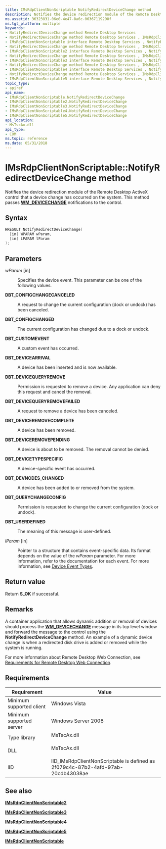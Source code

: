 ```yaml
---
title: IMsRdpClientNonScriptable NotifyRedirectDeviceChange method
description: Notifies the device redirection module of the Remote Desktop ActiveX control that a device change has occurred on the system. This method passes WM\_DEVICECHANGE notifications to the control.
ms.assetid: 36323831-06e0-4e47-8a6c-06367119298f
ms.tgt_platform: multiple
keywords:
- NotifyRedirectDeviceChange method Remote Desktop Services
- NotifyRedirectDeviceChange method Remote Desktop Services , IMsRdpClientNonScriptable interface
- IMsRdpClientNonScriptable interface Remote Desktop Services , NotifyRedirectDeviceChange method
- NotifyRedirectDeviceChange method Remote Desktop Services , IMsRdpClientNonScriptable2 interface
- IMsRdpClientNonScriptable2 interface Remote Desktop Services , NotifyRedirectDeviceChange method
- NotifyRedirectDeviceChange method Remote Desktop Services , IMsRdpClientNonScriptable3 interface
- IMsRdpClientNonScriptable3 interface Remote Desktop Services , NotifyRedirectDeviceChange method
- NotifyRedirectDeviceChange method Remote Desktop Services , IMsRdpClientNonScriptable4 interface
- IMsRdpClientNonScriptable4 interface Remote Desktop Services , NotifyRedirectDeviceChange method
- NotifyRedirectDeviceChange method Remote Desktop Services , IMsRdpClientNonScriptable5 interface
- IMsRdpClientNonScriptable5 interface Remote Desktop Services , NotifyRedirectDeviceChange method
topic_type:
- apiref
api_name:
- IMsRdpClientNonScriptable.NotifyRedirectDeviceChange
- IMsRdpClientNonScriptable2.NotifyRedirectDeviceChange
- IMsRdpClientNonScriptable3.NotifyRedirectDeviceChange
- IMsRdpClientNonScriptable4.NotifyRedirectDeviceChange
- IMsRdpClientNonScriptable5.NotifyRedirectDeviceChange
api_location:
- MsTscAx.dll
api_type:
- COM
ms.topic: reference
ms.date: 05/31/2018
---
```


# IMsRdpClientNonScriptable::NotifyRedirectDeviceChange method

Notifies the device redirection module of the Remote Desktop ActiveX control that a device change has occurred on the system. This method passes [**WM\_DEVICECHANGE**](/windows/desktop/DevIO/wm-devicechange) notifications to the control.

## Syntax


```C++
HRESULT NotifyRedirectDeviceChange(
  [in] WPARAM wParam,
  [in] LPARAM lParam
);
```



## Parameters

<dl> <dt>

*wParam* \[in\]
</dt> <dd>

Specifies the device event. This parameter can be one of the following values.

<dt>

<span id="DBT_CONFIGCHANGECANCELED"></span><span id="dbt_configchangecanceled"></span>

<span id="DBT_CONFIGCHANGECANCELED"></span><span id="dbt_configchangecanceled"></span>**DBT\_CONFIGCHANGECANCELED**


</dt> <dd>

A request to change the current configuration (dock or undock) has been canceled.

</dd> <dt>

<span id="DBT_CONFIGCHANGED"></span><span id="dbt_configchanged"></span>

<span id="DBT_CONFIGCHANGED"></span><span id="dbt_configchanged"></span>**DBT\_CONFIGCHANGED**


</dt> <dd>

The current configuration has changed due to a dock or undock.

</dd> <dt>

<span id="DBT_CUSTOMEVENT"></span><span id="dbt_customevent"></span>

<span id="DBT_CUSTOMEVENT"></span><span id="dbt_customevent"></span>**DBT\_CUSTOMEVENT**


</dt> <dd>

A custom event has occurred.

</dd> <dt>

<span id="DBT_DEVICEARRIVAL"></span><span id="dbt_devicearrival"></span>

<span id="DBT_DEVICEARRIVAL"></span><span id="dbt_devicearrival"></span>**DBT\_DEVICEARRIVAL**


</dt> <dd>

A device has been inserted and is now available.

</dd> <dt>

<span id="DBT_DEVICEQUERYREMOVE"></span><span id="dbt_devicequeryremove"></span>

<span id="DBT_DEVICEQUERYREMOVE"></span><span id="dbt_devicequeryremove"></span>**DBT\_DEVICEQUERYREMOVE**


</dt> <dd>

Permission is requested to remove a device. Any application can deny this request and cancel the removal.

</dd> <dt>

<span id="DBT_DEVICEQUERYREMOVEFAILED"></span><span id="dbt_devicequeryremovefailed"></span>

<span id="DBT_DEVICEQUERYREMOVEFAILED"></span><span id="dbt_devicequeryremovefailed"></span>**DBT\_DEVICEQUERYREMOVEFAILED**


</dt> <dd>

A request to remove a device has been canceled.

</dd> <dt>

<span id="DBT_DEVICEREMOVECOMPLETE"></span><span id="dbt_deviceremovecomplete"></span>

<span id="DBT_DEVICEREMOVECOMPLETE"></span><span id="dbt_deviceremovecomplete"></span>**DBT\_DEVICEREMOVECOMPLETE**


</dt> <dd>

A device has been removed.

</dd> <dt>

<span id="DBT_DEVICEREMOVEPENDING"></span><span id="dbt_deviceremovepending"></span>

<span id="DBT_DEVICEREMOVEPENDING"></span><span id="dbt_deviceremovepending"></span>**DBT\_DEVICEREMOVEPENDING**


</dt> <dd>

A device is about to be removed. The removal cannot be denied.

</dd> <dt>

<span id="DBT_DEVICETYPESPECIFIC"></span><span id="dbt_devicetypespecific"></span>

<span id="DBT_DEVICETYPESPECIFIC"></span><span id="dbt_devicetypespecific"></span>**DBT\_DEVICETYPESPECIFIC**


</dt> <dd>

A device-specific event has occurred.

</dd> <dt>

<span id="DBT_DEVNODES_CHANGED"></span><span id="dbt_devnodes_changed"></span>

<span id="DBT_DEVNODES_CHANGED"></span><span id="dbt_devnodes_changed"></span>**DBT\_DEVNODES\_CHANGED**


</dt> <dd>

A device has been added to or removed from the system.

</dd> <dt>

<span id="DBT_QUERYCHANGECONFIG"></span><span id="dbt_querychangeconfig"></span>

<span id="DBT_QUERYCHANGECONFIG"></span><span id="dbt_querychangeconfig"></span>**DBT\_QUERYCHANGECONFIG**


</dt> <dd>

Permission is requested to change the current configuration (dock or undock).

</dd> <dt>

<span id="DBT_USERDEFINED"></span><span id="dbt_userdefined"></span>

<span id="DBT_USERDEFINED"></span><span id="dbt_userdefined"></span>**DBT\_USERDEFINED**


</dt> <dd>

The meaning of this message is user-defined.

</dd> </dl> </dd> <dt>

*lParam* \[in\]
</dt> <dd>

Pointer to a structure that contains event-specific data. Its format depends on the value of the *wParam* parameter. For more information, refer to the documentation for each event. For more information, see [Device Event Types](/windows/desktop/DevIO/device-event-types).

</dd> </dl>

## Return value

Return **S\_OK** if successful.

## Remarks

A container application that allows dynamic addition or removal of devices should process the [**WM\_DEVICECHANGE**](/windows/desktop/DevIO/wm-devicechange) message in its top level window and forward the message to the control using the **NotifyRedirectDeviceChange** method. An example of a dynamic device change is when a redirected disk drive is added or removed while the system is running.

For more information about Remote Desktop Web Connection, see [Requirements for Remote Desktop Web Connection](requirements-for-remote-desktop-web-connection.md).

## Requirements



| Requirement | Value |
|-------------------------------------|----------------------------------------------------------------------------------------------|
| Minimum supported client<br/> | Windows Vista<br/>                                                                     |
| Minimum supported server<br/> | Windows Server 2008<br/>                                                               |
| Type library<br/>             | <dl> <dt>MsTscAx.dll</dt> </dl>       |
| DLL<br/>                      | <dl> <dt>MsTscAx.dll</dt> </dl>       |
| IID<br/>                      | IID\_IMsRdpClientNonScriptable is defined as 2f079c4c-87b2-4afd-97ab-20cdb43038ae<br/> |



## See also

<dl> <dt>

[**IMsRdpClientNonScriptable2**](imsrdpclientnonscriptable2.md)
</dt> <dt>

[**IMsRdpClientNonScriptable3**](imsrdpclientnonscriptable3.md)
</dt> <dt>

[**IMsRdpClientNonScriptable4**](imsrdpclientnonscriptable4.md)
</dt> <dt>

[**IMsRdpClientNonScriptable5**](imsrdpclientnonscriptable5.md)
</dt> <dt>

[**IMsRdpClientNonScriptable**](imsrdpclientnonscriptable-interface.md)
</dt> </dl>

 


